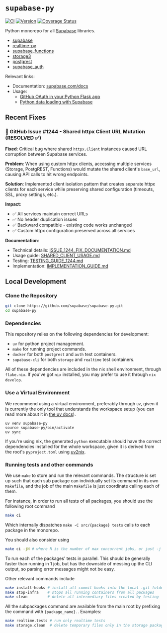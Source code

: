 # `supabase-py`

[![CI](https://github.com/supabase/supabase-py/actions/workflows/ci.yml/badge.svg)](https://github.com/supabase/supabase-py/actions/workflows/ci.yml)
[![Version](https://img.shields.io/pypi/v/supabase?color=%2334D058)](https://pypi.org/project/supabase)
[![Coverage Status](https://coveralls.io/repos/github/supabase/supabase-py/badge.svg?branch=main)](https://coveralls.io/github/supabase/supabase-py?branch=main)

Python monorepo for all [Supabase](https://supabase.com) libraries.

- [supabase](src/supabase/README.md)
- [realtime-py](src/realtime/README.md)
- [supabase_functions](src/functions/README.md)
- [storage3](src/storage/README.md)
- [postgrest](src/postgrest/README.md)
- [supabase_auth](src/auth/README.md)

Relevant links:

- Documentation: [supabase.com/docs](https://supabase.com/docs/reference/python/introduction)
- Usage:
  - [GitHub OAuth in your Python Flask app](https://supabase.com/blog/oauth2-login-python-flask-apps)
  - [Python data loading with Supabase](https://supabase.com/blog/loading-data-supabase-python)

## Recent Fixes

### 🔧 GitHub Issue #1244 - Shared httpx Client URL Mutation (RESOLVED ✅)

**Fixed**: Critical bug where shared `httpx.Client` instances caused URL corruption between Supabase services.

**Problem**: When using custom httpx clients, accessing multiple services (Storage, PostgREST, Functions) would mutate the shared client's `base_url`, causing API calls to hit wrong endpoints.

**Solution**: Implemented client isolation pattern that creates separate httpx clients for each service while preserving shared configuration (timeouts, SSL, proxy settings, etc.).

**Impact**: 
- ✅ All services maintain correct URLs
- ✅ No header duplication issues  
- ✅ Backward compatible - existing code works unchanged
- ✅ Custom httpx configuration preserved across all services

**Documentation**: 
- Technical details: [ISSUE_1244_FIX_DOCUMENTATION.md](./ISSUE_1244_FIX_DOCUMENTATION.md)
- Usage guide: [SHARED_CLIENT_USAGE.md](./SHARED_CLIENT_USAGE.md)
- Testing: [TESTING_GUIDE_1244.md](./TESTING_GUIDE_1244.md)
- Implementation: [IMPLEMENTATION_GUIDE.md](./IMPLEMENTATION_GUIDE.md)

## Local Development

### Clone the Repository

```bash
git clone https://github.com/supabase/supabase-py.git
cd supabase-py
```

### Dependencies

This repository relies on the following dependencies for development: 
- `uv` for python project management.
- `make` for running project commands.
- `docker` for both `postgrest` and `auth` test containers.
- `supabase-cli` for both `storage` and `realtime` test containers.

All of these dependencies are included in the nix shell environment, through `flake.nix`. If you've got `nix` installed, you may prefer to use it through `nix develop`.

### Use a Virtual Environment

We recommend using a virtual environment, preferably through `uv`, given it is currently the only tool that understands the workspace setup (you can read more about it in [the uv docs](https://docs.astral.sh/uv/concepts/projects/workspaces/)).

```
uv venv supabase-py
source supabase-py/bin/activate
uv sync
```

If you're using nix, the generated `python` executable should have the correct dependencies installed for the whole workspace, given it is derived from the root's `pyproject.toml` using [uv2nix](https://github.com/pyproject-nix/uv2nix).

### Running tests and other commands

We use `make` to store and run the relevant commands. The structure is set up such that each sub package can individually set its command in its own `Makefile`, and the job of the main `Makefile` is just coordinate calling each of them.

For instance, in order to run all tests of all packages, you should use the following root command
```bash
make ci
```
Which internally dispatches `make -C src/{package} tests` calls to each package in the monorepo.

You should also consider using
```bash
make ci -jN # where N is the number of max concurrent jobs, or just -j for infinite jobs
```
To run each of the packages' tests in parallel. This should be generally faster than running in 1 job, but has the downside of messing up the CLI output, so parsing error messages might not be easy.

Other relevant commands include
```bash
make install-hooks # install all commit hooks into the local .git folder
make stop-infra    # stops all running containers from all packages
make clean         # delete all intermediary files created by testing
```
All the subpackages command are available from the main root by prefixing the command with `{package_name}.`. Examples:
```bash
make realtime.tests # run only realtime tests
make storage.clean  # delete temporary files only in the storage package
```
